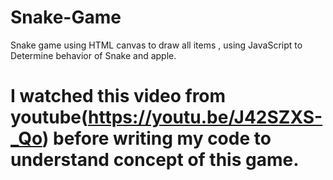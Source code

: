 # Snake-Game
Snake game using HTML canvas to draw all items , using JavaScript to Determine behavior of Snake and apple.





# I watched this video from youtube(https://youtu.be/J42SZXS-_Qo) before writing my code to understand concept of this game.


